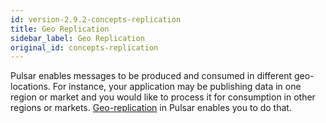 ```yaml
---
id: version-2.9.2-concepts-replication
title: Geo Replication
sidebar_label: Geo Replication
original_id: concepts-replication
---
```


Pulsar enables messages to be produced and consumed in different geo-locations. For instance, your application may be publishing data in one region or market and you would like to process it for consumption in other regions or markets. [Geo-replication](administration-geo.md) in Pulsar enables you to do that.

